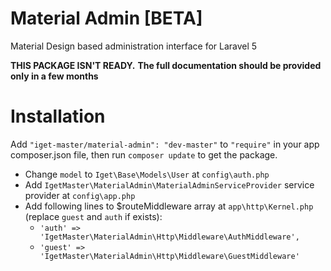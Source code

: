 # Material Admin [BETA]
Material Design based administration interface for Laravel 5

**THIS PACKAGE ISN'T READY.**
**The full documentation should be provided only in a few months**


# Installation

Add `"iget-master/material-admin": "dev-master"` to `"require"` in your app composer.json file, then run `composer update` to get the package.

* Change `model` to `Iget\Base\Models\User` at `config\auth.php`
* Add `IgetMaster\MaterialAdmin\MaterialAdminServiceProvider` service provider at `config\app.php`
* Add following lines to $routeMiddleware array at `app\http\Kernel.php` (replace `guest` and `auth` if exists):
  * `'auth' => 'IgetMaster\MaterialAdmin\Http\Middleware\AuthMiddleware',`
  * `'guest' => 'IgetMaster\MaterialAdmin\Http\Middleware\GuestMiddleware'`


